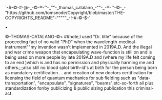 `-$-©-#-@-_-©-®-™-_""-_thomas_catalano_-""-_-®-™-©-_-"https://github.com/tomsnode/Copyright/blob/master/THE-COPYRIGHTS_README"-"""""_-!-#-©-$-´


•



©-THOMAS-CATALANO-©<
##note,I used "Dr. title" because of the proceeding fact of no valid "PhD"
when the wavelength-medical-instrument""my invention wasn't implemented in 2019A.D. And the illegal and war crime weapon that encapsulating wave-function is still on and is being used on more people by late 2019A.D and (where my life felt coming to an end )which is and has no permission and physically harming me and others.;;;also still no blood splot birth-id's at birth for the person being born as mandatory certification ... and creation of new doctors certification for licensing the field of quantum mechanics for sub fielding such as "data-transportation", "encapsulate", "signatures", "beams",etc-so-forth all plus standardization for/by publicizing & public sizing publication this criminal-act.

